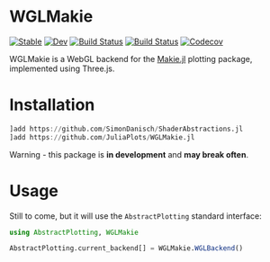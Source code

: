 # WGLMakie

[![Stable](https://img.shields.io/badge/docs-stable-blue.svg)](https://SimonDanisch.github.io/WGLMakie.jl/stable)
[![Dev](https://img.shields.io/badge/docs-dev-blue.svg)](https://SimonDanisch.github.io/WGLMakie.jl/dev)
[![Build Status](https://travis-ci.com/SimonDanisch/WGLMakie.jl.svg?branch=master)](https://travis-ci.com/SimonDanisch/WGLMakie.jl)
[![Build Status](https://ci.appveyor.com/api/projects/status/github/SimonDanisch/WGLMakie.jl?svg=true)](https://ci.appveyor.com/project/SimonDanisch/WGLMakie-jl)
[![Codecov](https://codecov.io/gh/SimonDanisch/WGLMakie.jl/branch/master/graph/badge.svg)](https://codecov.io/gh/SimonDanisch/WGLMakie.jl)

WGLMakie is a WebGL backend for the [Makie.jl](https://www.github.com/JuliaPlots/Makie.jl) plotting package, implemented using Three.js.

# Installation

```julia
]add https://github.com/SimonDanisch/ShaderAbstractions.jl
]add https://github.com/JuliaPlots/WGLMakie.jl
```

Warning - this package is **in development** and **may break often**. 

# Usage

Still to come, but it will use the `AbstractPlotting` standard interface:

```julia
using AbstractPlotting, WGLMakie

AbstractPlotting.current_backend[] = WGLMakie.WGLBackend()
```

